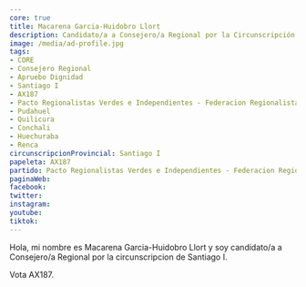 ```yaml
---
core: true
title: Macarena Garcia-Huidobro Llort
description: Candidato/a a Consejero/a Regional por la Circunscripción de Santiago I
image: /media/ad-profile.jpg
tags:
- CORE
- Consejero Regional
- Apruebo Dignidad
- Santiago I
- AX187
- Pacto Regionalistas Verdes e Independientes - Federacion Regionalista Verde Social - Partido Republicano De Chile
- Pudahuel
- Quilicura
- Conchali
- Huechuraba
- Renca
circunscripcionProvincial: Santiago I
papeleta: AX187
partido: Pacto Regionalistas Verdes e Independientes - Federacion Regionalista Verde Social - Partido Republicano De Chile
paginaWeb:
facebook:
twitter:
instagram:
youtube:
tiktok:
---
```

Hola, mi nombre es Macarena Garcia-Huidobro Llort y soy candidato/a a Consejero/a Regional por la circunscripcion de Santiago I.

Vota AX187.
